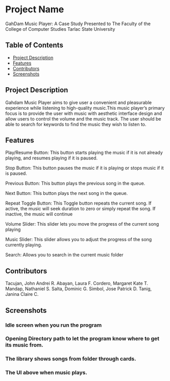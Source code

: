 # Project Name

GahDam Music Player: A Case Study Presented to The Faculty of the College of Computer Studies Tarlac State University 

## Table of Contents

- [Project Description](#project-description)
- [Features](#features)
- [Contributors](#contributors)
- [Screenshots](#screenshots)


## Project Description

Gahdam Music Player aims to give user a convenient and pleasurable experience while listening to high-quality music.This music player’s primary focus is to provide the user with music with aesthetic interface design and allow users to control the volume and the music track. The user should be able to search for keywords to find the music they wish to listen to.  

## Features

Play/Resume Button: This button starts playing the music if it is not already playing, and resumes playing if it is paused. 

Stop Button: This button pauses the music if it is playing or stops music if it is paused. 

Previous Button: This button plays the previous song in the queue. 

Next Button: This button plays the next song in the queue. 

Repeat Toggle Button: This Toggle button repeats the current song. If active, the music will seek duration to zero or simply repeat the song. If inactive, the music will continue 

Volume Slider: This slider lets you move the progress of the current song playing 

Music Slider: This slider allows you to adjust the progress of the song currently playing. 

Search: Allows you to search in the current music folder


## Contributors

Tacujan, John Andrei R. 
Abayan, Laura F. 
Cordero, Margaret Kate T. 
Mandap, Nathaniel S. 
Salta, Dominic G. 
Simbol, Jose Patrick D. 
Tanig, Janina Claire C. 


## Screenshots

### Idle screen when you run the program



### Opening Directory path to let the program know where to get its music from.



### The library shows songs from folder through cards.



### The UI above when music plays.


